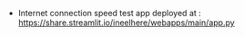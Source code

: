 * Internet connection speed test app deployed at : https://share.streamlit.io/ineelhere/webapps/main/app.py
